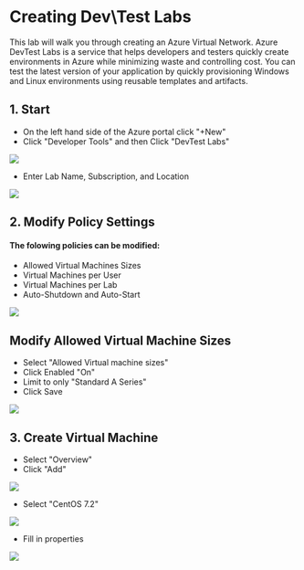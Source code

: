 # Creating Dev\Test Labs

This lab will walk you through creating an Azure Virtual Network.
Azure DevTest Labs is a service that helps developers and testers
quickly create environments in Azure while minimizing waste and controlling cost.
You can test the latest version of your application by quickly provisioning Windows and Linux environments using reusable templates and artifacts.

## 1. Start
* On the left hand side of the Azure portal click "+New"
* Click "Developer Tools" and then Click "DevTest Labs"

![](media/dtl_create.png)

* Enter Lab Name, Subscription, and Location

![](media/dtl_prop.png)

## 2. Modify Policy Settings

#### The folowing policies can be modified:
* Allowed Virtual Machines Sizes
* Virtual Machines per User
* Virtual Machines per Lab
* Auto-Shutdown and Auto-Start

![](media/dtl_policy.png)

## Modify Allowed Virtual Machine Sizes
* Select "Allowed Virtual machine sizes"
* Click Enabled "On"
* Limit to only "Standard A Series"
* Click Save

![](media/dtl_sizes.png)

## 3. Create Virtual Machine

* Select "Overview"
* Click "Add"

![](media/dtl_vm_create.png)

* Select "CentOS 7.2"

![](media/dtl_linux.png)

* Fill in properties

![](media/dtl_vm_prop.png)